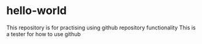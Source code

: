 # hello-world
This repository is for practising using github repository functionality
This is a tester for how to use github
